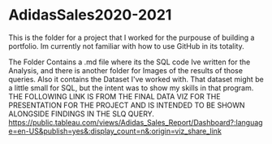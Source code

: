 # AdidasSales2020-2021
This is the folder for a project that I worked for the purpouse of building a portfolio.
Im currently not familiar with how to use GitHub in its totality.

The Folder Contains a .md file where its the SQL code Ive written for the Analysis, and there is another folder for Images of the results of those queries.
Also it contains the Dataset I've worked with. That dataset might be a little small for SQL, but the intent was to show my skills in that program.
THE FOLLOWING LINK IS FROM THE FINAL DATA VIZ FOR THE PRESENTATION FOR THE PROJECT AND IS INTENDED TO BE SHOWN ALONGSIDE FINDINGS IN THE SLQ QUERY. https://public.tableau.com/views/Adidas_Sales_Report/Dashboard?:language=en-US&publish=yes&:display_count=n&:origin=viz_share_link
